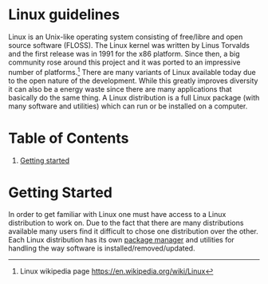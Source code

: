 # Linux guidelines

Linux is an Unix-like operating system consisting of free/libre and open source software (FLOSS). The Linux kernel was written by Linus Torvalds and the first release was in 1991 for the x86 platform. Since then, a big community rose around this project and it was ported to an impressive number of platforms.[^1] There are many variants of Linux available today due to the open nature of the development. While this greatly improves diversity it can also be a energy waste since there are many applications that basically do the same thing. A Linux distribution is a full Linux package (with many software and utilities) which can run or be installed on a computer.

# Table of Contents

1. [Getting started](#GettingStarted)

# Getting Started <a name="GettingStarted"></a>

In order to get familiar with Linux one must have access to a Linux distribution to work on. Due to the fact that there are many distributions available many users find it difficult to chose one distribution over the other. Each Linux distribution has its own [package manager](http://en.wikipedia.org/wiki/Package_manager) and utilities for handling the way software is installed/removed/updated.

[^1]: Linux wikipedia page https://en.wikipedia.org/wiki/Linux
